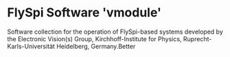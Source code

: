# FlySpi Software 'vmodule'

Software collection for the operation of FlySpi-based systems developed by the
Electronic Vision(s) Group, Kirchhoff-Institute for Physics,
Ruprecht-Karls-Universität Heidelberg, Germany.Better
